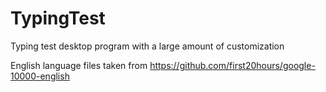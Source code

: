 # TypingTest
Typing test desktop program with a large amount of customization

English language files taken from https://github.com/first20hours/google-10000-english
